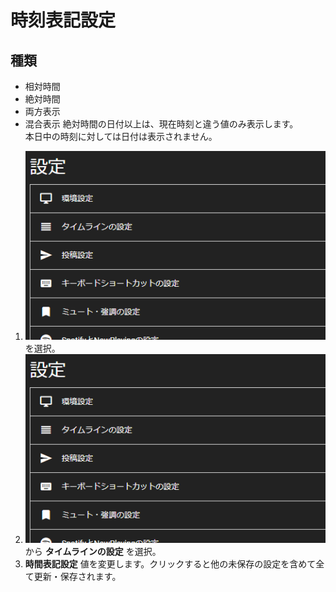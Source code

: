 # 時刻表記設定

## 種類
* 相対時間
* 絶対時間
* 両方表示
* 混合表示
絶対時間の日付以上は、現在時刻と違う値のみ表示します。  
本日中の時刻に対しては日付は表示されません。

1. ![settings1](/media/settings1.png)を選択。
1. ![settings2](/media/settings2.png)から __タイムラインの設定__ を選択。
1.  __時間表記設定__ 値を変更します。クリックすると他の未保存の設定を含めて全て更新・保存されます。

